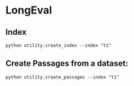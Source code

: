 # LongEval


## Index 
```python utility.create_index --index "t1"```


## Create Passages from a dataset:
```python utility.create_passages --index "t1"```
